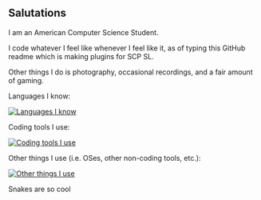 ## Salutations

I am an American Computer Science Student.

I code whatever I feel like whenever I feel like it, as of typing this GitHub readme which is making plugins for SCP SL.

Other things I do is photography, occasional recordings, and a fair amount of gaming.

Languages I know:

[![Languages I know](https://skillicons.dev/icons?i=c,cpp,cs,java,js,py,r)](https://skillicons.dev)

Coding tools I use:

[![Coding tools I use](https://skillicons.dev/icons?i=androidstudio,clion,eclipse,github,idea,pycharm,rider,unity,vim,visualstudio,vscode,webstorm)](https://skillicons.dev)

Other things I use (i.e. OSes, other non-coding tools, etc.):

[![Other things I use](https://skillicons.dev/icons?i=apple,arch,linux,ps,pr,raspberrypi,windows)](https://skillicons.dev)

Snakes are so cool
